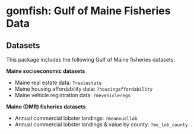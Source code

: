 gomfish: Gulf of Maine Fisheries Data
======================================================================

Datasets
---------

This package includes the following Gulf of Maine fisheries datasets:

__Maine socioeconomic datasets__
- Maine real estate data: `?realestate`
- Maine housing affordability data: `?housingaffordability`
- Maine vehicle registration data: `?mevehicleregs`

__Maine (DMR) fisheries datasets__
- Annual commercial lobster landings: `?meannuallob`
- Annual commercial lobster landings & value by county: `?me_lob_county`
